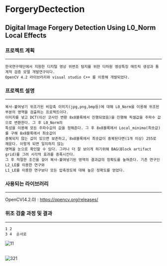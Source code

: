 # ForgeryDectection

## Digital Image Forgery Detection Using L0_Norm Local Effects

### 프로젝트 계획<br/>
***

```
한국연구재단에서 지원한 디지털 영상 위변조 탐지를 위한 다차원 영상특징 매트릭 생성과 통계적 검증 모델 개발연구이다.
OpenCV 4.2 라이브러리와 visual studio C++ 를 이용해 개발되었다. 
```


### 프로젝트 설명<br/>
***
```
복사-붙여넣기 위조가된 비압축 이미지(jpg,png,bmp등)에 대해 L0_Norm을 이용해 위조된 부분의 영역을 검출하는 프로젝트이다.
이미지를 넣고 DCT(이산 코사인 변환 8x8블록에서 진행되었음)을 진행해 픽셀값을 주파수 값으로 변환한다. 그 후 L0_Norm의
특성을 이용해 모든 주파수값의 값을 정해준다. 그 후 8x8블록에서 Local_minima(최솟값)를 구해 8x8블록에서 최솟값이 
중복되지 않는 값이 있으면 보존하고, 8x8블록에서 최솟값이 중복된다면(1개 이상) 255로 채운다. 이렇게 되면 일치하지 않는
영역을 눈으로 확인할 수 있다. 그러나 더 잘 보이게 하기위해 BAG(Block artifact grid)를 그려 시각적 효과를 증폭시킨다.
그 후 적절한 조건을 걸어 복사-붙여넣기된 영역의 결과값의 정확도를 높혀준다. 기존 연구인 L2_LE를 이용한 연구와 
L1_LE를 이용한 연구보다 모든 압축정도에 대해 높은 정확도를 얻었다.
```

### 사용되는 라이브러리<br/>
***
OpenCV(4.2.0) : <https://opencv.org/releases/>


### 위조 검출 과정 및 결과<br/>
***
```
1 2 
3 4  순서로 
```
![11](https://user-images.githubusercontent.com/72312559/109035967-7c150f80-770c-11eb-826a-71a34a2efecd.png)</br></br>

![321](https://user-images.githubusercontent.com/72312559/109035970-7cada600-770c-11eb-9dd9-06014d78a9fc.png)
